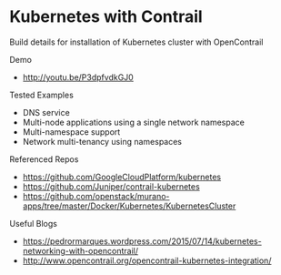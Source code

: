 # Kubernetes with Contrail

Build details for installation of Kubernetes cluster with OpenContrail

Demo
* http://youtu.be/P3dpfvdkGJ0

Tested Examples

* DNS service
* Multi-node applications using a single network namespace
* Multi-namespace support
* Network multi-tenancy using namespaces

Referenced Repos

* https://github.com/GoogleCloudPlatform/kubernetes
* https://github.com/Juniper/contrail-kubernetes
* https://github.com/openstack/murano-apps/tree/master/Docker/Kubernetes/KubernetesCluster

Useful Blogs

* https://pedrormarques.wordpress.com/2015/07/14/kubernetes-networking-with-opencontrail/
* http://www.opencontrail.org/opencontrail-kubernetes-integration/
